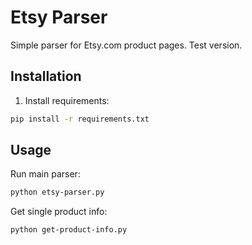 # Etsy Parser
Simple parser for Etsy.com product pages. Test version.

## Installation
1. Install requirements:
```bash
pip install -r requirements.txt
```

## Usage
Run main parser:
```bash
python etsy-parser.py
```

Get single product info:
```bash
python get-product-info.py
```